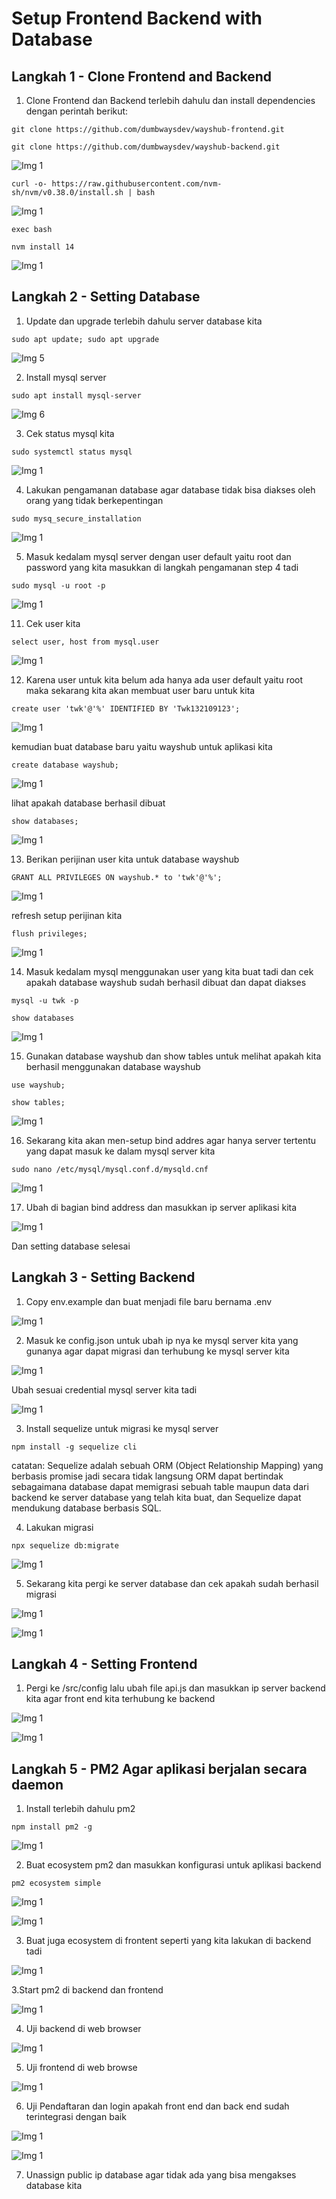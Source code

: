# Setup Frontend Backend with Database

## Langkah 1 - Clone Frontend and Backend

1. Clone Frontend dan Backend terlebih dahulu dan install dependencies dengan perintah berikut:

```
git clone https://github.com/dumbwaysdev/wayshub-frontend.git
```

```
git clone https://github.com/dumbwaysdev/wayshub-backend.git
```

![Img 1](assets/2.png)

```
curl -o- https://raw.githubusercontent.com/nvm-sh/nvm/v0.38.0/install.sh | bash
```

![Img 1](assets/3.png)

```
exec bash
```

```
nvm install 14
```

![Img 1](assets/4.png)

## Langkah 2 - Setting Database
1. Update dan upgrade terlebih dahulu server database kita

```
sudo apt update; sudo apt upgrade
```

![Img 5](assets/5.png)

2. Install mysql server

```
sudo apt install mysql-server
```

![Img 6](assets/6.png)

3. Cek status mysql kita

```
sudo systemctl status mysql
```

![Img 1](assets/7.png)

4. Lakukan pengamanan database agar database tidak bisa diakses oleh orang yang tidak berkepentingan

```
sudo mysq_secure_installation
```

![Img 1](assets/8.png)

5. Masuk kedalam mysql server dengan user default yaitu root dan password yang kita masukkan di langkah pengamanan step 4 tadi

```
sudo mysql -u root -p
```

![Img 1](assets/10.png)

11. Cek user kita

```
select user, host from mysql.user
```

![Img 1](assets/11.png)

12. Karena user untuk kita belum ada hanya ada user default yaitu root maka sekarang kita akan membuat user baru untuk kita

```
create user 'twk'@'%' IDENTIFIED BY 'Twk132109123';
```

![Img 1](assets/12.png)

kemudian buat database baru yaitu wayshub untuk aplikasi kita

```
create database wayshub;
```

![Img 1](assets/13.png)


lihat apakah database berhasil dibuat

```
show databases;
```

![Img 1](assets/14.png)

13. Berikan perijinan user kita untuk database wayshub

```
GRANT ALL PRIVILEGES ON wayshub.* to 'twk'@'%';
```

![Img 1](assets/15.png)

refresh setup perijinan kita

```
flush privileges;
```

![Img 1](assets/16.png)

14. Masuk kedalam mysql menggunakan user yang kita buat tadi dan cek apakah database wayshub sudah berhasil dibuat dan dapat diakses

```
mysql -u twk -p
```

```
show databases
```

![Img 1](assets/17.png)

15. Gunakan database wayshub dan show tables untuk melihat apakah kita berhasil menggunakan database wayshub

```
use wayshub;
```

```
show tables;
```

![Img 1](assets/19.png)

16. Sekarang kita akan men-setup bind addres agar hanya server tertentu yang dapat masuk ke dalam mysql server kita 

```
sudo nano /etc/mysql/mysql.conf.d/mysqld.cnf
```

![Img 1](assets/20.png)

17. Ubah di bagian bind address dan masukkan ip server aplikasi kita

![Img 1](assets/21.png)

Dan setting database selesai


## Langkah 3 - Setting Backend
1. Copy env.example dan buat menjadi file baru bernama .env

![Img 1](assets/22.png)

2. Masuk ke config.json untuk ubah ip nya ke mysql server kita yang gunanya agar dapat migrasi dan terhubung ke mysql server kita

![Img 1](assets/23.png)

Ubah sesuai credential mysql server kita tadi

![Img 1](assets/24.png)

3. Install sequelize untuk migrasi ke mysql server

```
npm install -g sequelize cli
```

catatan: Sequelize adalah sebuah ORM (Object Relationship Mapping) yang berbasis promise jadi secara tidak langsung ORM dapat bertindak sebagaimana database dapat memigrasi sebuah table maupun data dari backend ke server database yang telah kita buat, dan Sequelize dapat mendukung database berbasis SQL.

4. Lakukan migrasi

```
npx sequelize db:migrate
```

![Img 1](assets/25.png)

5. Sekarang kita pergi ke server database dan cek apakah sudah berhasil migrasi

![Img 1](assets/26.png)

![Img 1](assets/27.png)

## Langkah 4 - Setting Frontend
1. Pergi ke /src/config lalu ubah file api.js dan masukkan ip server backend kita agar front end kita terhubung ke backend

![Img 1](assets/28.png)

![Img 1](assets/29.png)

## Langkah 5 - PM2 Agar aplikasi berjalan secara daemon
1. Install terlebih dahulu pm2 

```
npm install pm2 -g
```

![Img 1](assets/30.png)

2. Buat ecosystem pm2 dan masukkan konfigurasi untuk aplikasi backend

```
pm2 ecosystem simple
```

![Img 1](assets/30.png)

![Img 1](assets/31.png)

3. Buat juga ecosystem di frontent seperti yang kita lakukan di backend tadi

![Img 1](assets/32.png)

3.Start pm2 di backend dan frontend

![Img 1](assets/33.png)

4. Uji backend di web browser

![Img 1](assets/34.png)

5. Uji frontend di web browse

![Img 1](assets/35.png)

6. Uji Pendaftaran dan login apakah front end dan back end sudah terintegrasi dengan baik

![Img 1](assets/36.png)

![Img 1](assets/37.png)

7. Unassign public ip database agar tidak ada yang bisa mengakses database kita
